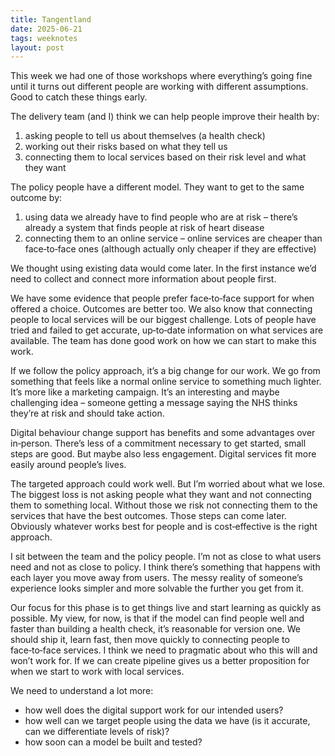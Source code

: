 ```yaml
---
title: Tangentland
date: 2025-06-21
tags: weeknotes
layout: post
---
```


This week we had one of those workshops where everything’s going fine until it turns out different people are working with different assumptions. Good to catch these things early.

The delivery team (and I) think we can help people improve their health by:

1. asking people to tell us about themselves (a health check)
2. working out their risks based on what they tell us
3. connecting them to local services based on their risk level and what they want

The policy people have a different model. They want to get to the same outcome by:

1. using data we already have to find people who are at risk – there’s already a system that finds people at risk of heart disease
2. connecting them to an online service – online services are cheaper than face‑to‑face ones (although actually only cheaper if they are effective)

We thought using existing data would come later. In the first instance we’d need to collect and connect more information about people first.

We have some evidence that people prefer face‑to‑face support for when offered a choice. Outcomes are better too. We also know that connecting people to local services will be our biggest challenge. Lots of people have tried and failed to get accurate, up‑to‑date information on what services are available. The team has done good work on how we can start to make this work.

If we follow the policy approach, it’s a big change for our work. We go from something that feels like a normal online service to something much lighter. It’s more like a marketing campaign. It’s an interesting and maybe challenging idea – someone getting a message saying the NHS thinks they’re at risk and should take action.

Digital behaviour change support has benefits and some advantages over in‑person. There’s less of a commitment necessary to get started, small steps are good. But maybe also less engagement. Digital services fit more easily around people’s lives.

The targeted approach could work well. But I’m worried about what we lose. The biggest loss is not asking people what they want and not connecting them to something local. Without those we risk not connecting them to the services that have the best outcomes. Those steps can come later. Obviously whatever works best for people and is cost‑effective is the right approach.

I sit between the team and the policy people. I’m not as close to what users need and not as close to policy. I think there’s something that happens with each layer you move away from users. The messy reality of someone’s experience looks simpler and more solvable the further you get from it.

Our focus for this phase is to get things live and start learning as quickly as possible. My view, for now, is that if the model can find people well and faster than building a health check, it’s reasonable for version one. We should ship it, learn fast, then move quickly to connecting people to face‑to‑face services. I think we need to pragmatic about who this will and won’t work for. If we can create pipeline gives us a better proposition for when we start to work with local services.

We need to understand a lot more:
- how well does the digital support work for our intended users?
- how well can we target people using the data we have (is it accurate, can we differentiate levels of risk)?
- how soon can a model be built and tested?
